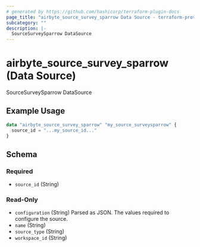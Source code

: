 ```yaml
---
# generated by https://github.com/hashicorp/terraform-plugin-docs
page_title: "airbyte_source_survey_sparrow Data Source - terraform-provider-airbyte"
subcategory: ""
description: |-
  SourceSurveySparrow DataSource
---
```


# airbyte_source_survey_sparrow (Data Source)

SourceSurveySparrow DataSource

## Example Usage

```terraform
data "airbyte_source_survey_sparrow" "my_source_surveysparrow" {
  source_id = "...my_source_id..."
}
```

<!-- schema generated by tfplugindocs -->
## Schema

### Required

- `source_id` (String)

### Read-Only

- `configuration` (String) Parsed as JSON.
The values required to configure the source.
- `name` (String)
- `source_type` (String)
- `workspace_id` (String)


